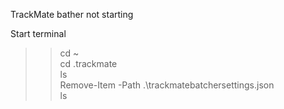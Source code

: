 TrackMate bather not starting

Start terminal

>> cd ~ <br>
>> cd .trackmate  <br>
>> ls <br>
>> Remove-Item -Path .\trackmatebatchersettings.json <br>
>> ls <br>
